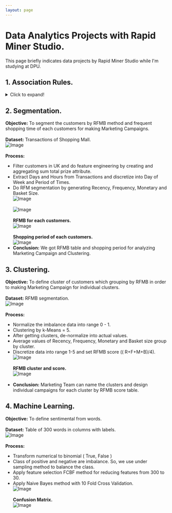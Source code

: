 ```yaml
---
layout: page
---
```


# Data Analytics Projects with Rapid Miner Studio.
This page briefly indicates data projects by Rapid Miner Studio while I'm studying at DPU.<br />

## 1. Association Rules.
<details>
  <summary>Click to expand!</summary>
  
  ## Objective
  To find Frequent Item Sets and Association Rules for making Maketing Promotions.<br /><br />
  ## Dataset
  Basic example transactions of Super Market.<br />
![Image](https://github.com/Pakkawatk/portfolio/blob/gh-pages/img/rap_asso1.PNG?raw=true)<br /><br />
  
  ### Process
    * Transform table by pivot product name and sum value.<br />
    * Transform number to binomial. ( True and False )<br />
    * Apply FP-Growth method, minimum support = 0.5.<br />
    * Apply Association Rules, Minimum confidence = 0.8.<br />
![Image](https://github.com/Pakkawatk/portfolio/blob/gh-pages/img/rap_asso2.PNG?raw=true)<br /><br />
  Result of FP-Growth method to find frequent item sets at minimum support = 0.5.<br />
![Image](https://github.com/Pakkawatk/portfolio/blob/gh-pages/img/rap_asso3.PNG?raw=true)<br /><br />
  Result of Association Rules, to find Lift at minimum confidence = 0.8.<br /> 
![Image](https://github.com/Pakkawatk/portfolio/blob/gh-pages/img/rap_asso4.PNG?raw=true)<br />
  ### Conclusion
  We can make promotions by above frequent item sets with confident pick up set = 100% and the pick up set (Lift) is 1.333 times of pick up one.
</details>

## 2. Segmentation.

**Objective:** To segment the customers by RFMB method and frequent shopping time of each customers for making Marketing Campaigns.<br /><br />
**Dataset:** Transactions of Shopping Mall.<br />
![Image](https://github.com/Pakkawatk/portfolio/blob/gh-pages/img/rap_rfm1.PNG?raw=true)<br /><br />
**Process:**
  - Filter customers in UK and do feature engineering by creating and aggregating sum total prize attribute.<br />
  - Extract Days and Hours from Transactions and discretize into Day of Week and Period of Times.<br />
  - Do RFM segmentation by generating Recency, Frequency, Monetary and Basket Size.<br />
![Image](https://github.com/Pakkawatk/portfolio/blob/gh-pages/img/rap_rfm2.PNG?raw=true)<br /><br />
![Image](https://github.com/Pakkawatk/portfolio/blob/gh-pages/img/rap_rfm2_1.PNG?raw=true)<br /><br />
**RFMB for each customers.**<br />
![Image](https://github.com/Pakkawatk/portfolio/blob/gh-pages/img/rap_rfm3.PNG?raw=true)<br /><br />
**Shopping period of each customers.**<br />
![Image](https://github.com/Pakkawatk/portfolio/blob/gh-pages/img/rap_rfm4.PNG?raw=true)<br />
  - **Conclusion:** We got RFMB table and shopping period for analyzing Marketing Campaign and Clustering.


## 3. Clustering.
**Objective:** To define cluster of customers which grouping by RFMB in order to making Marketing Campaign for individual clusters.<br /><br />
**Dataset:** RFMB segmentation.<br />
![Image](https://github.com/Pakkawatk/portfolio/blob/gh-pages/img/rap_clus1.PNG?raw=true)<br /><br />
**Process:**
- Normalize the imbalance data into range 0 - 1.<br />
- Clustering by k-Means = 5.<br />
- After getting clusters, de-normalize into actual values.
- Average values of Recency, Frequency, Monetary and Basket size group by cluster.
- Discretize data into range 1-5 and set RFMB score (( R+F+M+B)/4).
![Image](https://github.com/Pakkawatk/portfolio/blob/gh-pages/img/rap_clus2.PNG?raw=true)<br /><br />
**RFMB cluster and score.**<br />
![Image](https://github.com/Pakkawatk/portfolio/blob/gh-pages/img/rap_clus4.PNG?raw=true)<br /><br />
- **Conclusion:** Marketing Team can name the clusters and design individual campaigns for each cluster by RFMB score table.<br />

## 4. Machine Learning.
**Objective:** To define sentimental from words.<br /><br />
**Dataset:** Table of 300 words in columns with labels.<br />
![Image](https://github.com/Pakkawatk/portfolio/blob/gh-pages/img/rap_ML1.PNG?raw=true)<br /><br />
**Process:**
- Transform numerical to binomial ( True, False )<br />
- Class of positive and negative are imbalance. So, we use under sampling method to balance the class.<br />
- Apply feature selection FCBF method for reducing features from 300 to 30.<br />
- Apply Naive Bayes method with 10 Fold Cross Validation.<br />
![Image](https://github.com/Pakkawatk/portfolio/blob/gh-pages/img/rap_ML2.PNG?raw=true)<br /><br />
**Confusion Matrix.**<br />
![Image](https://github.com/Pakkawatk/portfolio/blob/gh-pages/img/rap_ML3.PNG?raw=true)<br /><br />
